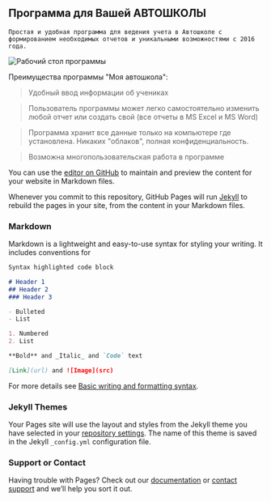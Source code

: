 ## Программа для Вашей АВТОШКОЛЫ

`Простая и удобная программа для ведения учета в Автошколе с формированием необходимых отчетов и уникальными возможностями с 2016 года.`

![Рабочий стол программы](http://reg.mydriveschool.ru/pages/mydrive_github.png)


Преимущества программы "Моя автошкола":

> Удобный ввод информации об учениках

> Пользователь программы может легко самостоятельно изменить любой отчет или создать свой (все отчеты в MS Excel и MS Word)

> Программа хранит все данные только на компьютере где установлена. Никаких "облаков", полная конфиденциальность.

> Возможна многопользовательская работа в программе


You can use the [editor on GitHub](https://github.com/alexdoral/mydriveschool/edit/main/docs/index.md) to maintain and preview the content for your website in Markdown files.

Whenever you commit to this repository, GitHub Pages will run [Jekyll](https://jekyllrb.com/) to rebuild the pages in your site, from the content in your Markdown files.

### Markdown

Markdown is a lightweight and easy-to-use syntax for styling your writing. It includes conventions for

```markdown
Syntax highlighted code block

# Header 1
## Header 2
### Header 3

- Bulleted
- List

1. Numbered
2. List

**Bold** and _Italic_ and `Code` text

[Link](url) and ![Image](src)
```

For more details see [Basic writing and formatting syntax](https://docs.github.com/en/github/writing-on-github/getting-started-with-writing-and-formatting-on-github/basic-writing-and-formatting-syntax).

### Jekyll Themes

Your Pages site will use the layout and styles from the Jekyll theme you have selected in your [repository settings](https://github.com/alexdoral/mydriveschool/settings/pages). The name of this theme is saved in the Jekyll `_config.yml` configuration file.

### Support or Contact

Having trouble with Pages? Check out our [documentation](https://docs.github.com/categories/github-pages-basics/) or [contact support](https://support.github.com/contact) and we’ll help you sort it out.
